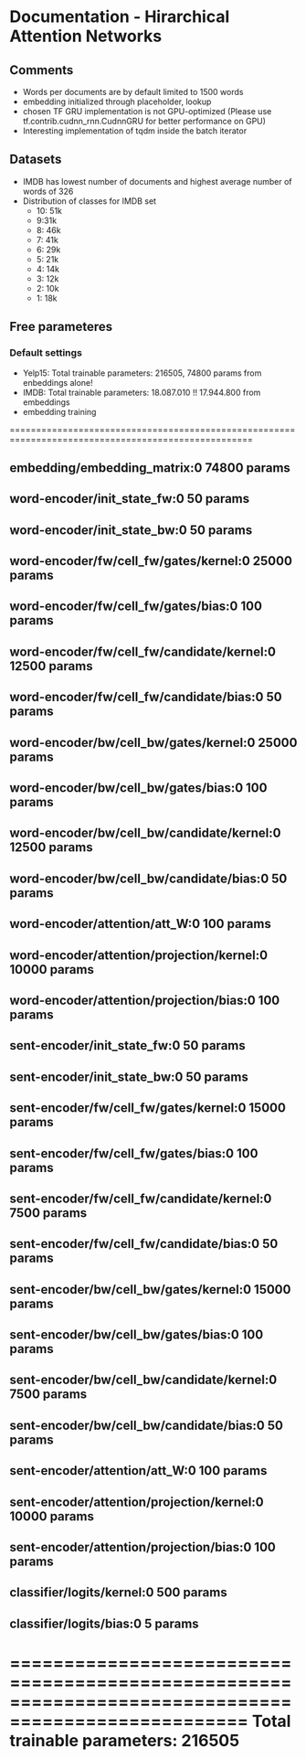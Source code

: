 # Documentation - Hirarchical Attention Networks

## Comments

* Words per documents are by default limited to 1500 words
* embedding initialized through placeholder, lookup
* chosen TF GRU implementation is not GPU-optimized (Please use tf.contrib.cudnn_rnn.CudnnGRU for better performance on GPU)
* Interesting implementation of tqdm inside the batch iterator

## Datasets

* IMDB has lowest number of documents and highest average number of words of 326
* Distribution of classes for IMDB set
    * 10: 51k
    * 9:31k
    * 8: 46k
    * 7: 41k
    * 6: 29k
    * 5: 21k
    * 4: 14k
    * 3: 12k
    * 2: 10k
    * 1: 18k



## Free parameteres

### Default settings
* Yelp15: Total trainable parameters: 216505, 74800 params from enbeddings alone!
* IMDB: Total trainable parameters: 18.087.010 !! 17.944.800 from embeddings
* embedding training
 
====================================================================================================

embedding/embedding_matrix:0                                                          74800 params
----------------------------------------------------------------------------------------------------
word-encoder/init_state_fw:0                                                             50 params
----------------------------------------------------------------------------------------------------
word-encoder/init_state_bw:0                                                             50 params
----------------------------------------------------------------------------------------------------
word-encoder/fw/cell_fw/gates/kernel:0                                                25000 params
----------------------------------------------------------------------------------------------------
word-encoder/fw/cell_fw/gates/bias:0                                                    100 params
----------------------------------------------------------------------------------------------------
word-encoder/fw/cell_fw/candidate/kernel:0                                            12500 params
----------------------------------------------------------------------------------------------------
word-encoder/fw/cell_fw/candidate/bias:0                                                 50 params
----------------------------------------------------------------------------------------------------
word-encoder/bw/cell_bw/gates/kernel:0                                                25000 params
----------------------------------------------------------------------------------------------------
word-encoder/bw/cell_bw/gates/bias:0                                                    100 params
----------------------------------------------------------------------------------------------------
word-encoder/bw/cell_bw/candidate/kernel:0                                            12500 params
----------------------------------------------------------------------------------------------------
word-encoder/bw/cell_bw/candidate/bias:0                                                 50 params
----------------------------------------------------------------------------------------------------
word-encoder/attention/att_W:0                                                          100 params
----------------------------------------------------------------------------------------------------
word-encoder/attention/projection/kernel:0                                            10000 params
----------------------------------------------------------------------------------------------------
word-encoder/attention/projection/bias:0                                                100 params
----------------------------------------------------------------------------------------------------
sent-encoder/init_state_fw:0                                                             50 params
----------------------------------------------------------------------------------------------------
sent-encoder/init_state_bw:0                                                             50 params
----------------------------------------------------------------------------------------------------
sent-encoder/fw/cell_fw/gates/kernel:0                                                15000 params
----------------------------------------------------------------------------------------------------
sent-encoder/fw/cell_fw/gates/bias:0                                                    100 params
----------------------------------------------------------------------------------------------------
sent-encoder/fw/cell_fw/candidate/kernel:0                                             7500 params
----------------------------------------------------------------------------------------------------
sent-encoder/fw/cell_fw/candidate/bias:0                                                 50 params
----------------------------------------------------------------------------------------------------
sent-encoder/bw/cell_bw/gates/kernel:0                                                15000 params
----------------------------------------------------------------------------------------------------
sent-encoder/bw/cell_bw/gates/bias:0                                                    100 params
----------------------------------------------------------------------------------------------------
sent-encoder/bw/cell_bw/candidate/kernel:0                                             7500 params
----------------------------------------------------------------------------------------------------
sent-encoder/bw/cell_bw/candidate/bias:0                                                 50 params
----------------------------------------------------------------------------------------------------
sent-encoder/attention/att_W:0                                                          100 params
----------------------------------------------------------------------------------------------------
sent-encoder/attention/projection/kernel:0                                            10000 params
----------------------------------------------------------------------------------------------------
sent-encoder/attention/projection/bias:0                                                100 params
----------------------------------------------------------------------------------------------------
classifier/logits/kernel:0                                                              500 params
----------------------------------------------------------------------------------------------------
classifier/logits/bias:0                                                                  5 params
----------------------------------------------------------------------------------------------------
====================================================================================================
Total trainable parameters: 216505
====================================================================================================
